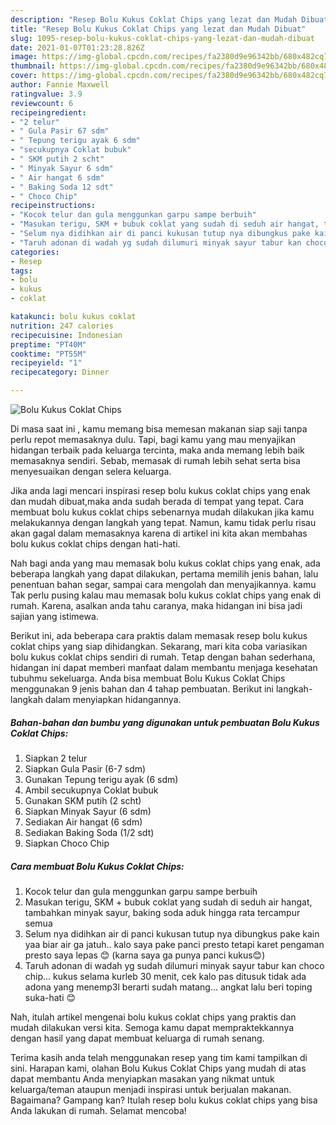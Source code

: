 ```yaml
---
description: "Resep Bolu Kukus Coklat Chips yang lezat dan Mudah Dibuat"
title: "Resep Bolu Kukus Coklat Chips yang lezat dan Mudah Dibuat"
slug: 1095-resep-bolu-kukus-coklat-chips-yang-lezat-dan-mudah-dibuat
date: 2021-01-07T01:23:28.826Z
image: https://img-global.cpcdn.com/recipes/fa2380d9e96342bb/680x482cq70/bolu-kukus-coklat-chips-foto-resep-utama.jpg
thumbnail: https://img-global.cpcdn.com/recipes/fa2380d9e96342bb/680x482cq70/bolu-kukus-coklat-chips-foto-resep-utama.jpg
cover: https://img-global.cpcdn.com/recipes/fa2380d9e96342bb/680x482cq70/bolu-kukus-coklat-chips-foto-resep-utama.jpg
author: Fannie Maxwell
ratingvalue: 3.9
reviewcount: 6
recipeingredient:
- "2 telur"
- " Gula Pasir 67 sdm"
- " Tepung terigu ayak 6 sdm"
- "secukupnya Coklat bubuk"
- " SKM putih 2 scht"
- " Minyak Sayur 6 sdm"
- " Air hangat 6 sdm"
- " Baking Soda 12 sdt"
- " Choco Chip"
recipeinstructions:
- "Kocok telur dan gula menggunkan garpu sampe berbuih"
- "Masukan terigu, SKM + bubuk coklat yang sudah di seduh air hangat, tambahkan minyak sayur, baking soda aduk hingga rata tercampur semua"
- "Selum nya didihkan air di panci kukusan tutup nya dibungkus pake kain yaa biar air ga jatuh.. kalo saya pake panci presto tetapi karet pengaman presto saya lepas 😊 (karna saya ga punya panci kukus😊)"
- "Taruh adonan di wadah yg sudah dilumuri minyak sayur tabur kan choco chip... kukus selama kurleb 30 menit, cek kalo pas ditusuk tidak ada adona yang menemp3l berarti sudah matang... angkat lalu beri toping suka-hati 😊"
categories:
- Resep
tags:
- bolu
- kukus
- coklat

katakunci: bolu kukus coklat 
nutrition: 247 calories
recipecuisine: Indonesian
preptime: "PT40M"
cooktime: "PT55M"
recipeyield: "1"
recipecategory: Dinner

---
```



![Bolu Kukus Coklat Chips](https://img-global.cpcdn.com/recipes/fa2380d9e96342bb/680x482cq70/bolu-kukus-coklat-chips-foto-resep-utama.jpg)

Di masa  saat ini , kamu memang bisa memesan makanan siap saji tanpa perlu repot memasaknya dulu. Tapi, bagi kamu yang mau menyajikan hidangan terbaik pada keluarga tercinta, maka anda memang lebih baik memasaknya sendiri. Sebab, memasak di rumah lebih sehat serta bisa menyesuaikan dengan selera keluarga.

Jika anda lagi mencari inspirasi resep bolu kukus coklat chips yang enak dan mudah dibuat,maka anda sudah berada di tempat yang tepat. Cara membuat bolu kukus coklat chips  sebenarnya mudah dilakukan jika kamu melakukannya dengan langkah yang tepat. Namun, kamu tidak perlu risau akan gagal dalam memasaknya 
karena di artikel ini kita akan membahas bolu kukus coklat chips dengan hati-hati.  



Nah bagi anda yang mau memasak bolu kukus coklat chips yang enak, ada beberapa langkah yang dapat dilakukan, pertama memilih jenis bahan, lalu penentuan bahan segar, sampai cara mengolah dan menyajikannya. kamu Tak perlu pusing kalau mau memasak bolu kukus coklat chips yang enak di rumah. Karena, asalkan anda  tahu caranya, maka hidangan ini bisa jadi sajian yang istimewa.

Berikut ini, ada beberapa cara praktis  dalam memasak resep bolu kukus coklat chips yang siap dihidangkan. Sekarang, mari kita coba variasikan bolu kukus coklat chips sendiri di rumah. Tetap dengan bahan sederhana, hidangan ini dapat memberi manfaat dalam membantu menjaga kesehatan tubuhmu sekeluarga. Anda bisa membuat Bolu Kukus Coklat Chips menggunakan 9 jenis bahan dan 4 tahap pembuatan. Berikut ini langkah-langkah dalam menyiapkan hidangannya.

<!--inarticleads1-->

##### Bahan-bahan dan bumbu yang digunakan untuk pembuatan Bolu Kukus Coklat Chips:

1. Siapkan 2 telur
1. Siapkan  Gula Pasir (6-7 sdm)
1. Gunakan  Tepung terigu ayak (6 sdm)
1. Ambil secukupnya Coklat bubuk
1. Gunakan  SKM putih (2 scht)
1. Siapkan  Minyak Sayur (6 sdm)
1. Sediakan  Air hangat (6 sdm)
1. Sediakan  Baking Soda (1/2 sdt)
1. Siapkan  Choco Chip




<!--inarticleads2-->

##### Cara membuat Bolu Kukus Coklat Chips:

1. Kocok telur dan gula menggunkan garpu sampe berbuih
1. Masukan terigu, SKM + bubuk coklat yang sudah di seduh air hangat, tambahkan minyak sayur, baking soda aduk hingga rata tercampur semua
1. Selum nya didihkan air di panci kukusan tutup nya dibungkus pake kain yaa biar air ga jatuh.. kalo saya pake panci presto tetapi karet pengaman presto saya lepas 😊 (karna saya ga punya panci kukus😊)
1. Taruh adonan di wadah yg sudah dilumuri minyak sayur tabur kan choco chip... kukus selama kurleb 30 menit, cek kalo pas ditusuk tidak ada adona yang menemp3l berarti sudah matang... angkat lalu beri toping suka-hati 😊




Nah, itulah artikel mengenai  bolu kukus coklat chips  yang praktis dan mudah dilakukan versi kita. Semoga kamu dapat mempraktekkannya dengan hasil yang dapat membuat keluarga di rumah senang. 

Terima kasih anda telah menggunakan resep yang tim kami tampilkan di sini. Harapan kami, olahan  Bolu Kukus Coklat Chips yang mudah di atas dapat membantu Anda menyiapkan masakan yang nikmat untuk keluarga/teman ataupun menjadi inspirasi untuk berjualan makanan. Bagaimana? Gampang kan? Itulah resep bolu kukus coklat chips yang bisa Anda lakukan di rumah. Selamat mencoba!


